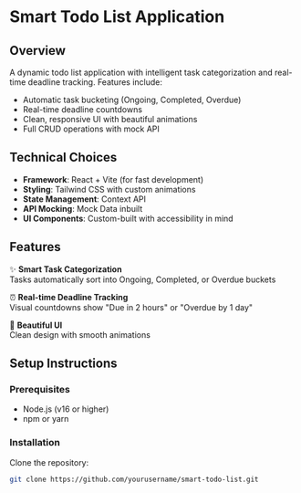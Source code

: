 # Smart Todo List Application

## Overview

A dynamic todo list application with intelligent task categorization and real-time deadline tracking. Features include:

- Automatic task bucketing (Ongoing, Completed, Overdue)
- Real-time deadline countdowns
- Clean, responsive UI with beautiful animations
- Full CRUD operations with mock API

## Technical Choices

- **Framework**: React + Vite (for fast development)
- **Styling**: Tailwind CSS with custom animations
- **State Management**: Context API
- **API Mocking**: Mock Data inbuilt
- **UI Components**: Custom-built with accessibility in mind

## Features

✨ **Smart Task Categorization**  
Tasks automatically sort into Ongoing, Completed, or Overdue buckets

⏰ **Real-time Deadline Tracking**  
Visual countdowns show "Due in 2 hours" or "Overdue by 1 day"

🎨 **Beautiful UI**  
Clean design with smooth animations 

## Setup Instructions

### Prerequisites
- Node.js (v16 or higher)
- npm or yarn

### Installation
 Clone the repository:
   ```bash
   git clone https://github.com/yourusername/smart-todo-list.git